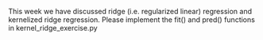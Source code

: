 This week we have discussed ridge (i.e. regularized linear) regression and kernelized ridge regression. Please implement the fit() and pred() functions in kernel_ridge_exercise.py
